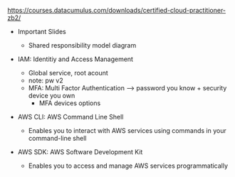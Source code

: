 https://courses.datacumulus.com/downloads/certified-cloud-practitioner-zb2/

* Important Slides
  - Shared responsibility model diagram

* IAM: Identitiy and Access Management
  - Global service, root acount
  - note: pw v2
  - MFA: Multi Factor Authentication --> password you know + security device you own
    - MFA devices options

* AWS CLI: AWS Command Line Shell
  - Enables you to interact with AWS services using commands in your command-line shell
* AWS SDK: AWS Software Development Kit
  - Enables you to access and manage AWS services programmatically

